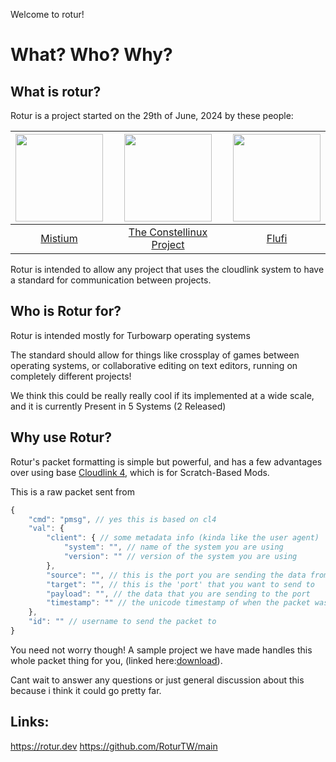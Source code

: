 Welcome to rotur!

# What? Who? Why?

## What is rotur?
Rotur is a project started on the 29th of June, 2024 by these people:<br>

| <img src="https://avatars.githubusercontent.com/u/92952823?v=4" width="140px"> | <img src="https://avatars.githubusercontent.com/u/178028063?s=200&v=4" width="140px"> | <img src="https://avatars.githubusercontent.com/u/73702185?v=4" width="140px"> |
| :----------------------------------------------------------------------------: | :-----------------------------------------------------------------------------------: | :----------------------------------------------------------------------------: |
|                     [Mistium](https://github.com/Mistium)                      |              [The Constellinux Project](https://github.com/Constellinux)              |                [Flufi](https://github.com/ThePandaDever)                 |

Rotur is intended to allow any project that uses the cloudlink system to have a standard for communication between projects.

## Who is Rotur for?

Rotur is intended mostly for Turbowarp operating systems

The standard should allow for things like crossplay of games between operating systems, or collaborative editing on text editors, running on completely different projects!

We think this could be really really cool if its implemented at a wide scale, and it is currently Present in 5 Systems (2 Released)

## Why use Rotur?

Rotur's packet formatting is simple but powerful, and has a few advantages over using base [Cloudlink 4](https://github.com/MikeDev101/cloudlink), which is for Scratch-Based Mods.

This is a raw packet sent from 
```js
{
    "cmd": "pmsg", // yes this is based on cl4
    "val": {
        "client": { // some metadata info (kinda like the user agent)
            "system": "", // name of the system you are using
            "version": "" // version of the system you are using
        },
        "source": "", // this is the port you are sending the data from (to allow for replies)
        "target": "", // this is the 'port' that you want to send to
        "payload": "", // the data that you are sending to the port
        "timestamp": "" // the unicode timestamp of when the packet was sent
    },
    "id": "" // username to send the packet to
}
```

You need not worry though! A sample project we have made handles this whole packet thing for you, (linked here:[download](https://raw.githubusercontent.com/RoturTW/main/main/Implementations/SCRATCH/Rotur_Example_Project.sb3)).

Cant wait to answer any questions or just general discussion about this because i think it could go pretty far.

## Links:
https://rotur.dev
https://github.com/RoturTW/main
